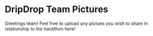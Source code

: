 # DripDrop Team Pictures

Greetings team! Feel free to upload any pictues you wish to share in relationship to the hackthon here! 
